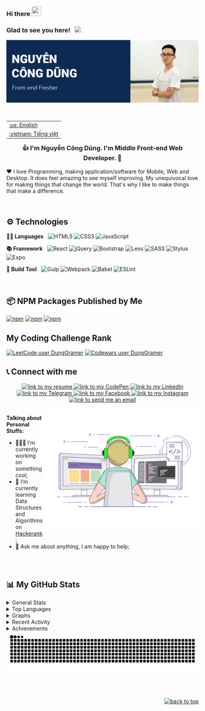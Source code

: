 <div id="top"></div>

### Hi there <img src="https://media.giphy.com/media/hvRJCLFzcasrR4ia7z/giphy.gif" width="25px" height="25px">


### Glad to see you here! &nbsp; ![](https://visitor-badge.glitch.me/badge?page_id=dunggramer.dunggramer)  
[![Cover](https://raw.githubusercontent.com/DungGramer/DungGramer/master/public/image/cover-readme.png)](https://github.com/DungGramer/)    



<br />

<table align="right">
 <tr><td><a href="https://github.com/DungGramer/DungGramer/blob/master/README.md">:us: English</a></td></tr>
 <tr><td><a href="https://github.com/DungGramer/DungGramer/blob/master/README-vn.md">:vietnam: Tiếng việt</a></td></tr>
</table>
 
### <div align="center">👍 I'm Nguyễn Công Dũng. I'm Middle Front-end Web Developer.  🚀</div>
❤️ I love Programming, making application/software for Mobile, Web and Desktop. It does feel amazing to see myself improving. My unequivocal love for making things that change the world. That's why I like to make things that make a difference. 

<br/>

## ⚙️ Technologies
**✍🏼 Languages**  &nbsp; 
![HTML5](https://img.shields.io/badge/html5-%23E34F26.svg?style=for-the-badge&logo=html5&logoColor=white)
![CSS3](https://img.shields.io/badge/css3-%231572B6.svg?style=for-the-badge&logo=css3&logoColor=white)
	![JavaScript](https://img.shields.io/badge/javascript-%23323330.svg?style=for-the-badge&logo=javascript&logoColor=%23F7DF1E)

**📚 Framework**  &nbsp; 
![React](https://img.shields.io/badge/react-%2320232a.svg?style=for-the-badge&logo=react&logoColor=%2361DAFB)
![jQuery](https://img.shields.io/badge/jquery-%230769AD.svg?style=for-the-badge&logo=jquery&logoColor=white)
![Bootstrap](https://img.shields.io/badge/bootstrap-%23563D7C.svg?style=for-the-badge&logo=bootstrap&logoColor=white)
![Less](https://img.shields.io/badge/less-2B4C80?style=for-the-badge&logo=less&logoColor=white)
![SASS](https://img.shields.io/badge/SASS-hotpink.svg?style=for-the-badge&logo=SASS&logoColor=white)
![Stylus](https://img.shields.io/badge/stylus-%23ff6347.svg?style=for-the-badge&logo=stylus&logoColor=white)
![Expo](https://img.shields.io/badge/expo-1C1E24?style=for-the-badge&logo=expo&logoColor=#D04A37)

**🔨 Build Tool** &nbsp; 
![Gulp](https://img.shields.io/badge/GULP-%23CF4647.svg?style=for-the-badge&logo=gulp&logoColor=white)
![Webpack](https://img.shields.io/badge/webpack-%238DD6F9.svg?style=for-the-badge&logo=webpack&logoColor=black)
![Babel](https://img.shields.io/badge/Babel-F9DC3e?style=for-the-badge&logo=babel&logoColor=black)
![ESLint](https://img.shields.io/badge/ESLint-4B3263?style=for-the-badge&logo=eslint&logoColor=white)

<br />

## 📦 NPM Packages Published by Me
[![npm](https://img.shields.io/npm/dt/type-detail?label=type-detail)](https://www.npmjs.com/package/type-detail)
[![npm](https://img.shields.io/npm/dt/constancy?label=constancy)](https://www.npmjs.com/package/constancy)
[![npm](https://img.shields.io/npm/dt/toc-generate?label=toc-generate)](https://www.npmjs.com/package/toc-generate)

## My Coding Challenge Rank
[![LeetCode user DungGramer](https://img.shields.io/badge/dynamic/json?style=flat-square&labelColor=black&color=%23ffa116&label=Solved&query=solvedOverTotal&url=https%3A%2F%2Fleetcode-badge.vercel.app%2Fapi%2Fusers%2FDungGramer&logo=leetcode&logoColor=yellow)](https://leetcode.com/DungGramer/)
[![Codewars user DungGramer](https://www.codewars.com/users/DungGramer/badges/micro)](https://www.codewars.com/users/DungGramer/)


## 📞 Connect with me 
<div align="center">  
<a href="https://dunggramer.github.io/DungGramer/">
    <img alt="link to my resume" src="https://img.shields.io/static/v1?label&message=Resume/CV&color=E0234E&style=for-the-badge&logo=tmux&logoColor=whitesmoke" />
</a>
<a href="https://codepen.io/DungGramer">
    <img alt="link to my CodePen" src="https://img.shields.io/static/v1?label&message=/DungGramer&color=000000&style=for-the-badge&logo=codepen" />
</a>
<a href="https://linkedin.com/in/DungGramer">
    <img alt="link to my LinkedIn" src="https://img.shields.io/static/v1?label&message=/DungGramer&color=0A66C2&style=for-the-badge&logo=linkedin" />
</a>
<a href="https://t.me/DungGramer">
    <img alt="link to my Telegram" src="https://img.shields.io/static/v1?label&message=@DungGramer&color=26A5E4&style=for-the-badge&logo=telegram&logoColor=whitesmoke" />
</a>
<a href="https://www.facebook.com/dung.dev.gramer/">
    <img alt="link to my Facebook" src="https://img.shields.io/static/v1?label&message=dung.dev.gramer&color=2d87fb&style=for-the-badge&logo=facebook&logoColor=white" />
</a>
<a href="https://www.instagram.com/DungGramer/">
    <img alt="link to my Instagram" src="https://img.shields.io/static/v1?label&message=@DungGramer&color=7E3ACE&style=for-the-badge&logo=instagram&logoColor=whitesmoke" />
</a>
<a href="mailto:dung.dev.gramer@gmail.com">
    <img alt="link to send me an email" src="https://img.shields.io/static/v1?label&message=dung.dev.gramer@gmail.com&color=whitesmoke&style=for-the-badge&logo=gmail" />
</a>
</div>
  
<br /> 
  
<img align="right" alt="GIF" src="image/coding.gif" width="408" height="318" />

**Talking about Personal Stuffs:**

- 👨🏻‍💻 I’m currently working on something cool;
- 🚀 I’m currently learning Data Structures and Algorithms on [Hackerank](https://www.hackerrank.com/DungGramer);
- 💬 Ask me about anything, I am happy to help;
<!-- - 📝 I regulary write articles on [hashnode](https://dunggramer.hashnode.dev/); -->
</br></br>
  
 
## 📊 My GitHub Stats

<details>
  <summary>General Stats</summary>
  <img height="180em" src="https://github-readme-stats.vercel.app/api?username=DungGramer&show_icons=true&hide_border=true&&count_private=true&include_all_commits=true" />
</details>

<details>
    <summary>Top Languages</summary>
    <a href="https://github.com/anuraghazra/github-readme-stats">
        <img height=180em src="https://github-readme-stats.vercel.app/api/top-langs/?username=DungGramer&theme=midnight-purple&hide_border=true&layout=compact&custom_title=Most+Used+Languages*&langs_count=10" alt="most used languages" />
    </a>
    <p><b>*Note:</b> Top languages is only a metric of the languages my public code consists of and doesn't reflect experience or skill level.</p>
</details>

<details>
  <summary>Graphs</summary>
  <img src="https://cr-skills-chart-widget.azurewebsites.net/api/api?username=DungGramer" />
</details>

<details>
  <summary>Recent Activity</summary>

<!--START_SECTION:activity-->
1. 🎉 Merged PR [#11](https://github.com/DungGramer/simple-design-system/pull/11) in [DungGramer/simple-design-system](https://github.com/DungGramer/simple-design-system)
2. ❗️ Closed issue [#1](https://github.com/DungGramer/simple-design-system/issues/1) in [DungGramer/simple-design-system](https://github.com/DungGramer/simple-design-system)
3. 🗣 Commented on [#1](https://github.com/DungGramer/simple-design-system/issues/1) in [DungGramer/simple-design-system](https://github.com/DungGramer/simple-design-system)
<!--END_SECTION:activity-->

</details>

<details>
  <summary>Achievements</summary> 
  <img src="https://github-profile-trophy.vercel.app/?username=DungGramer&theme=darkhub&no-frame=true&column=7"" />
</details>

<img alt="github contribution snake animation" src="https://github.com/DungGramer/DungGramer/blob/output/github-contribution-grid-snake.svg">

<br><br>
<p align="right"><a href="#top"><img src="https://img.shields.io/static/v1?label&message=back+to+top&color=0d2a52&style=for-the-badge&logo" alt="back to top" /></a></p>
